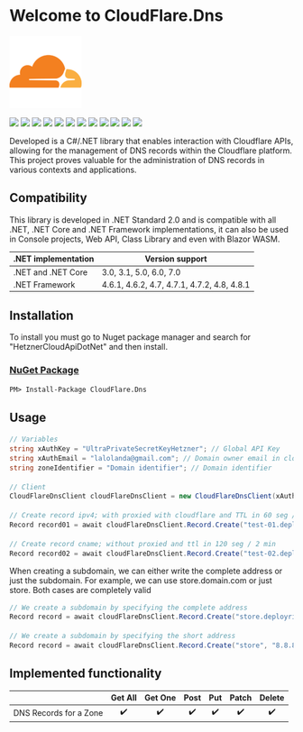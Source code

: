 # Welcome to CloudFlare.Dns

![CloudFlare.Dns](https://raw.githubusercontent.com/ljchuello/CloudFlare.Dns/master/icon_128.png)

![](https://sonarcloud.io/api/project_badges/measure?project=ljchuello_cloudflare-dns&metric=security_rating)
![](https://sonarcloud.io/api/project_badges/measure?project=ljchuello_cloudflare-dns&metric=bugs)
![](https://sonarcloud.io/api/project_badges/measure?project=ljchuello_cloudflare-dns&metric=vulnerabilities)
![](https://img.shields.io/nuget/v/CloudFlare.Dns) ![](https://img.shields.io/nuget/dt/CloudFlare.Dns)
![](https://sonarcloud.io/api/project_badges/measure?project=ljchuello_cloudflare-dns&metric=reliability_rating)
![](https://img.shields.io/github/languages/code-size/ljchuello/CloudFlare.Dns)
![](https://sonarcloud.io/api/project_badges/measure?project=ljchuello_cloudflare-dns&metric=ncloc)
![](https://img.shields.io/github/languages/top/ljchuello/CloudFlare.Dns)
![](https://sonarcloud.io/api/project_badges/measure?project=ljchuello_cloudflare-dns&metric=sqale_rating)
![](https://img.shields.io/github/contributors/ljchuello/CloudFlare.Dns)
![](https://img.shields.io/github/last-commit/ljchuello/CloudFlare.Dns)

Developed is a C#/.NET library that enables interaction with Cloudflare APIs, allowing for the management of DNS records within the Cloudflare platform. This project proves valuable for the administration of DNS records in various contexts and applications.

## Compatibility

This library is developed in .NET Standard 2.0 and is compatible with all .NET, .NET Core and .NET Framework implementations, it can also be used in Console projects, Web API, Class Library and even with Blazor WASM.

| .NET implementation        	| Version support         	|
|----------------------------	|-------------------------	|
| .NET and .NET Core         	| 3.0, 3.1, 5.0, 6.0, 7.0 	|
| .NET Framework             	| 4.6.1, 4.6.2, 4.7, 4.7.1, 4.7.2, 4.8, 4.8.1 |

## Installation

To install you must go to Nuget package manager and search for "HetznerCloudApiDotNet" and then install.

### [NuGet Package](https://www.nuget.org/packages/CloudFlare.Dns)

    PM> Install-Package CloudFlare.Dns

## Usage

```csharp
// Variables
string xAuthKey = "UltraPrivateSecretKeyHetzner"; // Global API Key
string xAuthEmail = "lalolanda@gmail.com"; // Domain owner email in cloudflare
string zoneIdentifier = "Domain identifier"; // Domain identifier

// Client
CloudFlareDnsClient cloudFlareDnsClient = new CloudFlareDnsClient(xAuthKey, xAuthEmail, zoneIdentifier);

// Create record ipv4; with proxied with cloudflare and TTL in 60 seg / 1 min
Record record01 = await cloudFlareDnsClient.Record.Create("test-01.deployrise.com", "8.8.8.8", false, RecordType.A, 60, comment: "This commentary it's optional");

// Create record cname; without proxied and ttl in 120 seg / 2 min
Record record02 = await cloudFlareDnsClient.Record.Create("test-02.deployrise.com", "google.com", false, RecordType.CNAME, 120, comment: "This commentary it's optional");
```


When creating a subdomain, we can either write the complete address or just the subdomain. For example, we can use store.domain.com or just store. Both cases are completely valid

```csharp
// We create a subdomain by specifying the complete address
Record record = await cloudFlareDnsClient.Record.Create("store.deployrise.com", "8.8.8.8", false, RecordType.A, 60);

// We create a subdomain by specifying the short address
Record record = await cloudFlareDnsClient.Record.Create("store", "8.8.8.8", false, RecordType.A, 60);
```

## Implemented functionality

|  | Get All | Get One | Post | Put | Patch | Delete |
|--|:--:|:--:|:--:|:--:|:--:|:--:|
| DNS Records for a Zone | :heavy_check_mark: | :heavy_check_mark: | :heavy_check_mark: | :heavy_check_mark: | :heavy_check_mark: | :heavy_check_mark: |

